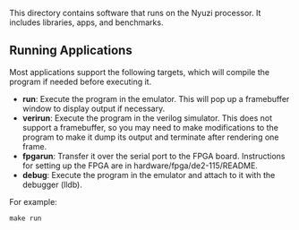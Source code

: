 This directory contains software that runs on the Nyuzi processor.  It includes libraries, apps, 
and benchmarks.

## Running Applications

Most applications support the following targets, which will compile the program if
needed before executing it.

- **run**: Execute the program in the emulator. This will pop up a 
  framebuffer window to display output if necessary.
- **verirun**: Execute the program in the verilog simulator. This 
  does not support a framebuffer, so you may need to make modifications to the 
  program to make it dump its output and terminate after rendering one frame.
- **fpgarun**: Transfer it over the serial port to the FPGA board. Instructions 
  for setting up the FPGA are in hardware/fpga/de2-115/README.
- **debug**: Execute the program in the emulator and attach to it with the 
  debugger (lldb).
 
For example:

    make run
